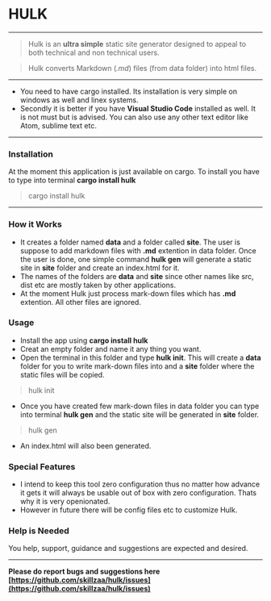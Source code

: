 # HULK

---
> Hulk is an **ultra simple** static site generator designed to appeal to both technical and non technical users.

> Hulk converts Markdown (*.md*) files (from data folder) into html files.
---

- You need to have cargo installed. Its installation is very simple on windows as well and linex systems.
- Secondly it is better if you have **Visual Studio Code** installed as well. It is not must but is advised. You can also use any other text editor like Atom, sublime text etc.


---

### Installation
At the moment this application is just available on cargo. To install you have to type into terminal **cargo install hulk**

> cargo install hulk

---
### How it Works
- It creates a folder named **data** and a folder called **site**. The user is suppose to add markdown files with **.md** extention in data folder. Once the user is done, one simple command **hulk gen** will generate a static site in **site** folder and create an index.html for it.
- The names of the folders are **data** and **site** since other names like src, dist etc are mostly taken by other applications.
- At the moment Hulk just process mark-down files which has **.md** extention. All other files are ignored. 

### Usage
 
- Install the app using **cargo install hulk**
- Creat an empty folder and name it any thing you want.
- Open the terminal in this folder and type **hulk init**. This will create a **data** folder for you to write mark-down files into and a **site** folder where the static files will be copied.


> hulk init

- Once you have created few mark-down files in data folder you can type into terminal **hulk gen** and the static site will be generated in **site** folder.

> hulk gen

- An index.html will also been generated.

### Special Features
- I intend to keep this tool zero configuration thus no matter how advance it gets it will always be usable out of box with zero configuration. Thats why it is very openionated. 
- However in future there will be config files etc to customize Hulk. 

### Help is Needed
You help, support, guidance and suggestions are expected and desired. 

---
**Please do report bugs and suggestions here [https://github.com/skillzaa/hulk/issues](https://github.com/skillzaa/hulk/issues)**
